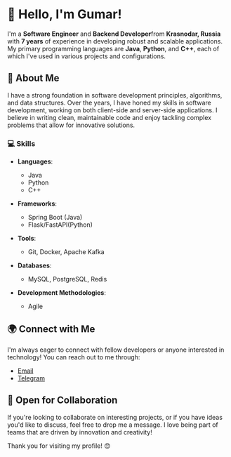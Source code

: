 # 👋 Hello, I'm Gumar!

I'm a **Software Engineer** and **Backend Developer**from **Krasnodar, Russia** with **7 years** of experience in developing robust and scalable applications. My primary programming languages are **Java**, **Python**, and **C++**, each of which I've used in various projects and configurations.

## 🌟 About Me

I have a strong foundation in software development principles, algorithms, and data structures. Over the years, I have honed my skills in software development, working on both client-side and server-side applications. I believe in writing clean, maintainable code and enjoy tackling complex problems that allow for innovative solutions.

### 💻 Skills

- **Languages**: 
  - Java
  - Python
  - C++
  
- **Frameworks**:
  - Spring Boot (Java)
  - Flask/FastAPI(Python)

- **Tools**:
  - Git, Docker, Apache Kafka

- **Databases**:
  - MySQL, PostgreSQL, Redis

- **Development Methodologies**:
  - Agile

## 🌍 Connect with Me

I'm always eager to connect with fellow developers or anyone interested in technology! You can reach out to me through:

- [Email](legendary.killtell@gmail.com)
- [Telegram](https://t.me/afganec229)
  
## 🔧 Open for Collaboration

If you're looking to collaborate on interesting projects, or if you have ideas you'd like to discuss, feel free to drop me a message. I love being part of teams that are driven by innovation and creativity!

Thank you for visiting my profile! 😊
